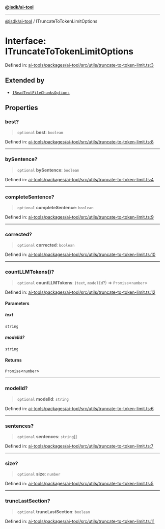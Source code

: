 [**@isdk/ai-tool**](../README.md)

***

[@isdk/ai-tool](../globals.md) / ITruncateToTokenLimitOptions

# Interface: ITruncateToTokenLimitOptions

Defined in: [ai-tools/packages/ai-tool/src/utils/truncate-to-token-limit.ts:3](https://github.com/isdk/ai-tool.js/blob/a24331161aecd2d7bbd8dc9f9cd3d984871261cb/src/utils/truncate-to-token-limit.ts#L3)

## Extended by

- [`IReadTextFileChunksOptions`](IReadTextFileChunksOptions.md)

## Properties

### best?

> `optional` **best**: `boolean`

Defined in: [ai-tools/packages/ai-tool/src/utils/truncate-to-token-limit.ts:8](https://github.com/isdk/ai-tool.js/blob/a24331161aecd2d7bbd8dc9f9cd3d984871261cb/src/utils/truncate-to-token-limit.ts#L8)

***

### bySentence?

> `optional` **bySentence**: `boolean`

Defined in: [ai-tools/packages/ai-tool/src/utils/truncate-to-token-limit.ts:4](https://github.com/isdk/ai-tool.js/blob/a24331161aecd2d7bbd8dc9f9cd3d984871261cb/src/utils/truncate-to-token-limit.ts#L4)

***

### completeSentence?

> `optional` **completeSentence**: `boolean`

Defined in: [ai-tools/packages/ai-tool/src/utils/truncate-to-token-limit.ts:9](https://github.com/isdk/ai-tool.js/blob/a24331161aecd2d7bbd8dc9f9cd3d984871261cb/src/utils/truncate-to-token-limit.ts#L9)

***

### corrected?

> `optional` **corrected**: `boolean`

Defined in: [ai-tools/packages/ai-tool/src/utils/truncate-to-token-limit.ts:10](https://github.com/isdk/ai-tool.js/blob/a24331161aecd2d7bbd8dc9f9cd3d984871261cb/src/utils/truncate-to-token-limit.ts#L10)

***

### countLLMTokens()?

> `optional` **countLLMTokens**: (`text`, `modelId`?) => `Promise`\<`number`\>

Defined in: [ai-tools/packages/ai-tool/src/utils/truncate-to-token-limit.ts:12](https://github.com/isdk/ai-tool.js/blob/a24331161aecd2d7bbd8dc9f9cd3d984871261cb/src/utils/truncate-to-token-limit.ts#L12)

#### Parameters

##### text

`string`

##### modelId?

`string`

#### Returns

`Promise`\<`number`\>

***

### modelId?

> `optional` **modelId**: `string`

Defined in: [ai-tools/packages/ai-tool/src/utils/truncate-to-token-limit.ts:6](https://github.com/isdk/ai-tool.js/blob/a24331161aecd2d7bbd8dc9f9cd3d984871261cb/src/utils/truncate-to-token-limit.ts#L6)

***

### sentences?

> `optional` **sentences**: `string`[]

Defined in: [ai-tools/packages/ai-tool/src/utils/truncate-to-token-limit.ts:7](https://github.com/isdk/ai-tool.js/blob/a24331161aecd2d7bbd8dc9f9cd3d984871261cb/src/utils/truncate-to-token-limit.ts#L7)

***

### size?

> `optional` **size**: `number`

Defined in: [ai-tools/packages/ai-tool/src/utils/truncate-to-token-limit.ts:5](https://github.com/isdk/ai-tool.js/blob/a24331161aecd2d7bbd8dc9f9cd3d984871261cb/src/utils/truncate-to-token-limit.ts#L5)

***

### truncLastSection?

> `optional` **truncLastSection**: `boolean`

Defined in: [ai-tools/packages/ai-tool/src/utils/truncate-to-token-limit.ts:11](https://github.com/isdk/ai-tool.js/blob/a24331161aecd2d7bbd8dc9f9cd3d984871261cb/src/utils/truncate-to-token-limit.ts#L11)
